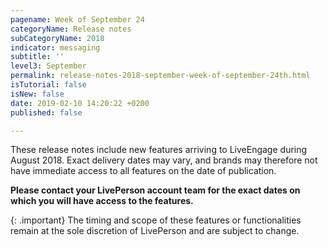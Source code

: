 ```yaml
---
pagename: Week of September 24
categoryName: Release notes
subCategoryName: 2018
indicator: messaging
subtitle: ''
level3: September
permalink: release-notes-2018-september-week-of-september-24th.html
isTutorial: false
isNew: false
date: 2019-02-10 14:20:22 +0200
published: false

---
```

These release notes include new features arriving to LiveEngage during August 2018. Exact delivery dates may vary, and brands may therefore not have immediate access to all features on the date of publication.

**Please contact your LivePerson account team for the exact dates on which you will have access to the features.**

{: .important}
The timing and scope of these features or functionalities remain at the sole discretion of LivePerson and are subject to change.